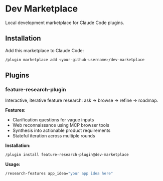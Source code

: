 # Dev Marketplace

Local development marketplace for Claude Code plugins.

## Installation

Add this marketplace to Claude Code:

```bash
/plugin marketplace add <your-github-username>/dev-marketplace
```

## Plugins

### feature-research-plugin

Interactive, iterative feature research: ask → browse → refine → roadmap.

**Features:**
- Clarification questions for vague inputs
- Web reconnaissance using MCP browser tools
- Synthesis into actionable product requirements
- Stateful iteration across multiple rounds

**Installation:**
```bash
/plugin install feature-research-plugin@dev-marketplace
```

**Usage:**
```bash
/research-features app_idea="your app idea here"
```
